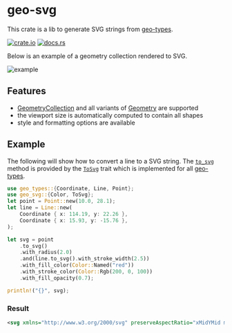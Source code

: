 # geo-svg

This crate is a lib to generate SVG strings from [geo-types](https://docs.rs/geo-types/0.4.3/geo_types/).

[![crate.io](https://img.shields.io/crates/v/geo-svg.svg)](https://crates.io/crates/geo-svg)
[![docs.rs](https://docs.rs/geo-svg/badge.svg)](https://docs.rs/geo-svg)

Below is an example of a geometry collection rendered to SVG.

![example](https://raw.githubusercontent.com/lelongg/geo-svg/master/example.png)

## Features

- [GeometryCollection](https://docs.rs/geo-types/0.4.3/geo_types/struct.GeometryCollection.html) and all variants of [Geometry](https://docs.rs/geo-types/0.4.3/geo_types/enum.Geometry.html) are supported
- the viewport size is automatically computed to contain all shapes
- style and formatting options are available

## Example

The following will show how to convert a line to a SVG string.
The [`to_svg`] method is provided by the [`ToSvg`] trait which is implemented for all [geo-types](https://docs.rs/geo-types/0.4.3/geo_types/).

```rust
use geo_types::{Coordinate, Line, Point};
use geo_svg::{Color, ToSvg};
let point = Point::new(10.0, 28.1);
let line = Line::new(
    Coordinate { x: 114.19, y: 22.26 },
    Coordinate { x: 15.93, y: -15.76 },
);

let svg = point
    .to_svg()
    .with_radius(2.0)
    .and(line.to_svg().with_stroke_width(2.5))
    .with_fill_color(Color::Named("red"))
    .with_stroke_color(Color::Rgb(200, 0, 100))
    .with_fill_opacity(0.7);

println!("{}", svg);
```

### Result

```xml
<svg xmlns="http://www.w3.org/2000/svg" preserveAspectRatio="xMidYMid meet" viewBox="7 -18.26 109.69 49.36"><circle cx="10" cy="28.1" r="2" fill="red" fill-opacity="0.7" stroke="rgb(200,0,100)"/><path d="M 114.19 22.26 L 15.93 -15.76" fill="red" fill-opacity="0.7" stroke="rgb(200,0,100)" stroke-width="2.5"/></svg>
```

[`ToSvg`]: svg/trait.ToSvg.html
[`to_svg`]: svg/trait.ToSvg.html#method.to_svg
